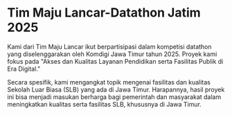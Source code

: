 # Tim Maju Lancar-Datathon Jatim 2025

Kami dari Tim Maju Lancar ikut berpartisipasi dalam kompetisi datathon yang diselenggarakan oleh Komdigi Jawa Timur tahun 2025. Proyek kami fokus pada "Akses dan Kualitas Layanan Pendidikan serta Fasilitas Publik di Era Digital."

Secara spesifik, kami mengangkat topik mengenai fasilitas dan kualitas Sekolah Luar Biasa (SLB) yang ada di Jawa Timur. Harapannya, hasil proyek ini bisa menjadi masukan berharga bagi pemerintah dan masyarakat dalam meningkatkan kualitas serta fasilitas SLB, khususnya di Jawa Timur.
